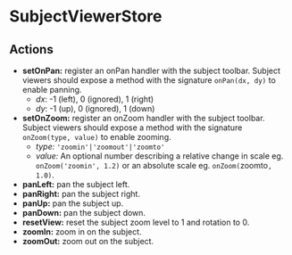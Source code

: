 # SubjectViewerStore

## Actions

- **setOnPan:** register an onPan handler with the subject toolbar. Subject viewers should expose a method with the signature `onPan(dx, dy)` to enable panning.
  - _dx_: -1 (left), 0 (ignored), 1 (right)
  - _dy_: -1 (up), 0 (ignored), 1 (down)
- **setOnZoom:** register an onZoom handler with the subject toolbar. Subject viewers should expose a method with the signature `onZoom(type, value)` to enable zooming.
  - _type:_ `'zoomin'|'zoomout'|'zoomto'`
  - _value:_ An optional number describing a relative change in scale eg. `onZoom('zoomin', 1.2)` or an absolute scale eg. `onZoom(`zoomto`, 1.0)`.
- **panLeft:** pan the subject left.
- **panRight:** pan the subject right.
- **panUp:** pan the subject up.
- **panDown:** pan the subject down.
- **resetView:** reset the subject zoom level to 1 and rotation to 0.
- **zoomIn:** zoom in on the subject.
- **zoomOut:** zoom out on the subject.